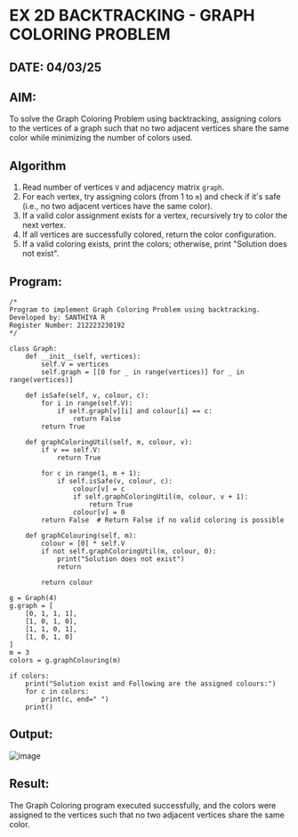 # EX 2D BACKTRACKING - GRAPH COLORING PROBLEM
## DATE: 04/03/25
## AIM:
To solve the Graph Coloring Problem using backtracking, assigning colors to the vertices of a graph such that no two adjacent vertices share the same color while minimizing the number of colors used.

## Algorithm

1. Read number of vertices `V` and adjacency matrix `graph`.  
2. For each vertex, try assigning colors (from 1 to `m`) and check if it's safe (i.e., no two adjacent vertices have the same color).  
3. If a valid color assignment exists for a vertex, recursively try to color the next vertex.  
4. If all vertices are successfully colored, return the color configuration.  
5. If a valid coloring exists, print the colors; otherwise, print "Solution does not exist".

## Program:
```
/*
Program to implement Graph Coloring Problem using backtracking.
Developed by: SANTHIYA R
Register Number: 212223230192
*/
```
```
class Graph:
    def __init__(self, vertices):
        self.V = vertices
        self.graph = [[0 for _ in range(vertices)] for _ in range(vertices)]

    def isSafe(self, v, colour, c):
        for i in range(self.V):
            if self.graph[v][i] and colour[i] == c:
                return False
        return True

    def graphColoringUtil(self, m, colour, v):
        if v == self.V:
            return True

        for c in range(1, m + 1):
            if self.isSafe(v, colour, c):
                colour[v] = c
                if self.graphColoringUtil(m, colour, v + 1):
                    return True
                colour[v] = 0
        return False  # Return False if no valid coloring is possible

    def graphColouring(self, m):
        colour = [0] * self.V
        if not self.graphColoringUtil(m, colour, 0):
            print("Solution does not exist")
            return
        
        return colour
            
g = Graph(4)
g.graph = [
    [0, 1, 1, 1],
    [1, 0, 1, 0],
    [1, 1, 0, 1],
    [1, 0, 1, 0]
]
m = 3
colors = g.graphColouring(m)

if colors:
    print("Solution exist and Following are the assigned colours:")
    for c in colors:
        print(c, end=" ")
    print()

```

## Output:

![image](https://github.com/user-attachments/assets/0beb0c02-df22-44d0-9579-b57f4187947c)


## Result:
The Graph Coloring program executed successfully, and the colors were assigned to the vertices such that no two adjacent vertices share the same color.
